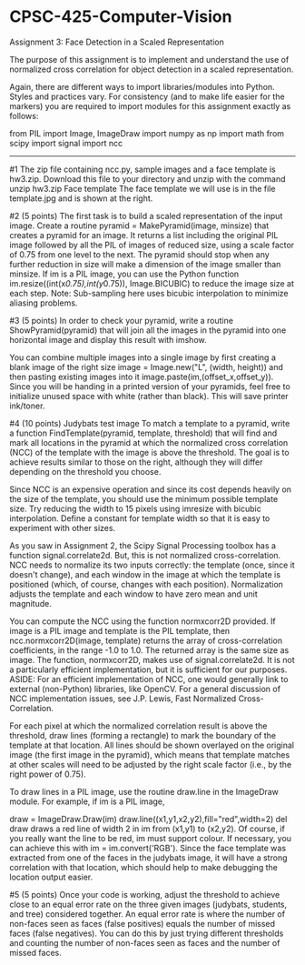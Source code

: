 # CPSC-425-Computer-Vision
Assignment 3: Face Detection in a Scaled Representation

The purpose of this assignment is to implement and understand the use of normalized cross correlation for object detection in a scaled representation.

Again, there are different ways to import libraries/modules into Python. Styles and practices vary. For consistency (and to make life easier for the markers) you are required to import modules for this assignment exactly as follows:

from PIL import Image, ImageDraw
import numpy as np
import math
from scipy import signal
import ncc

-----------------------------------------------------------------------------------------------------------------------------

#1
The zip file containing ncc.py, sample images and a face template is hw3.zip. Download this file to your directory and unzip with the command 
unzip hw3.zip
Face template The face template we will use is in the file template.jpg and is shown at the right.

#2 (5 points)
The first task is to build a scaled representation of the input image. Create a routine pyramid = MakePyramid(image, minsize) that creates a pyramid for an image. It returns a list including the original PIL image followed by all the PIL of images of reduced size, using a scale factor of 0.75 from one level to the next. The pyramid should stop when any further reduction in size will make a dimension of the image smaller than minsize. If im is a PIL image, you can use the Python function im.resize((int(x*0.75),int(y*0.75)), Image.BICUBIC) to reduce the image size at each step. Note: Sub-sampling here uses bicubic interpolation to minimize aliasing problems.

#3 (5 points)
In order to check your pyramid, write a routine ShowPyramid(pyramid) that will join all the images in the pyramid into one horizontal image and display this result with imshow.

You can combine multiple images into a single image by first creating a blank image of the right size image = Image.new("L", (width, height)) and then pasting existing images into it image.paste(im,(offset_x,offset_y)). Since you will be handing in a printed version of your pyramids, feel free to initialize unused space with white (rather than black). This will save printer ink/toner.

#4 (10 points)
Judybats test image To match a template to a pyramid, write a function FindTemplate(pyramid, template, threshold) that will find and mark all locations in the pyramid at which the normalized cross correlation (NCC) of the template with the image is above the threshold. The goal is to achieve results similar to those on the right, although they will differ depending on the threshold you choose.

Since NCC is an expensive operation and since its cost depends heavily on the size of the template, you should use the minimum possible template size. Try reducing the width to 15 pixels using imresize with bicubic interpolation. Define a constant for template width so that it is easy to experiment with other sizes.

As you saw in Assignment 2, the Scipy Signal Processing toolbox has a function signal.correlate2d. But, this is not normalized cross-correlation. NCC needs to normalize its two inputs correctly: the template (once, since it doesn't change), and each window in the image at which the template is positioned (which, of course, changes with each position). Normalization adjusts the template and each window to have zero mean and unit magnitude.

You can compute the NCC using the function normxcorr2D provided. If image is a PIL image and template is the PIL template, then ncc.normxcorr2D(image, template) returns the array of cross-correlation coefficients, in the range -1.0 to 1.0. The returned array is the same size as image. The function, normxcorr2D, makes use of signal.correlate2d. It is not a particularly efficient implementation, but it is sufficient for our purposes. ASIDE: For an efficient implementation of NCC, one would generally link to external (non-Python) libraries, like OpenCV. For a general discussion of NCC implementation issues, see J.P. Lewis, Fast Normalized Cross-Correlation.

For each pixel at which the normalized correlation result is above the threshold, draw lines (forming a rectangle) to mark the boundary of the template at that location. All lines should be shown overlayed on the original image (the first image in the pyramid), which means that template matches at other scales will need to be adjusted by the right scale factor (i.e., by the right power of 0.75).

To draw lines in a PIL image, use the routine draw.line in the ImageDraw module. For example, if im is a PIL image,

draw = ImageDraw.Draw(im)
draw.line((x1,y1,x2,y2),fill="red",width=2)
del draw
draws a red line of width 2 in im from (x1,y1) to (x2,y2). Of course, if you really want the line to be red, im must support colour. If necessary, you can achieve this with im = im.convert('RGB').
Since the face template was extracted from one of the faces in the judybats image, it will have a strong correlation with that location, which should help to make debugging the location output easier.

#5 (5 points)
Once your code is working, adjust the threshold to achieve close to an equal error rate on the three given images (judybats, students, and tree) considered together. An equal error rate is where the number of non-faces seen as faces (false positives) equals the number of missed faces (false negatives). You can do this by just trying different thresholds and counting the number of non-faces seen as faces and the number of missed faces.
